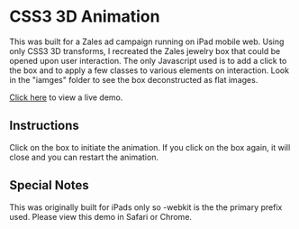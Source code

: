 # CSS3 3D Animation
This was built for a Zales ad campaign running on iPad mobile web. Using only CSS3 3D transforms, I recreated the Zales jewelry box that could be opened upon user interaction. The only Javascript used is to add a click to the box and to apply a few classes to various elements on interaction. Look in the "iamges" folder to see the box deconstructed as flat images.

[Click here](http://www.joebrust.com/projects/css3-3d-animation) to view a live demo.

## Instructions
Click on the box to initiate the animation. If you click on the box again, it will close and you can restart the animation.

## Special Notes
This was originally built for iPads only so -webkit is the the primary prefix used. Please view this demo in Safari or Chrome.